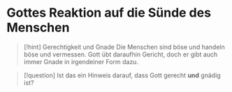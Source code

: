 # Gottes Reaktion auf die Sünde des Menschen

> [!hint] Gerechtigkeit und Gnade
> Die Menschen sind böse und handeln böse und vermessen. Gott übt daraufhin Gericht, doch er gibt auch immer Gnade in irgendeiner Form dazu.

> [!question] Ist das ein Hinweis darauf, dass Gott gerecht **und** gnädig ist?

